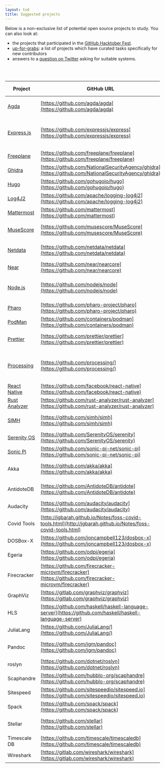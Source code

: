 ```yaml
---
layout: tud
title: Suggested projects
---
```


Below is a non-exclusive list of potential open source projects to study.
You can also look at:

- the projects that participated in the [GitHub Hacktober Fest](https://github.com/topics/hacktoberfest).
- [up-for-grabs](https://up-for-grabs.net/#/): a list of projects which have curated tasks specifically for new contributors
- answers to a [question on Twitter](https://twitter.com/avandeursen/status/1491146678539550720) asking for suitable systems.

<br/>
<br/>

| Project | GitHub URL | Remarks | Proposed by |
|--|--|--|--|
| [Agda](https://wiki.portal.chalmers.se/agda/pmwiki.php) | [https://github.com/agda/agda](https://github.com/agda/agda) | Type theory, theorem prover | Jesper Cockx |
| [Express.js](https://expressjs.com/) | [https://github.com/expressjs/express](https://github.com/expressjs/express) | Back-end web application framework for Node.js | Diomidis Spinellis
| [Freeplane](https://www.freeplane.org/) | [https://github.com/freeplane/freeplane](https://github.com/freeplane/freeplane) | Mind map editor | Diomidis Spinellis
| [Ghidra](https://www.nsa.gov/ghidra) | [https://github.com/NationalSecurityAgency/ghidra](https://github.com/NationalSecurityAgency/ghidra) | Security, decompilation | Arie van Deursen
| [Hugo](https://gohugo.io) | [https://github.com/gohugoio/hugo](https://github.com/gohugoio/hugo) | Variability | Xavier Devroey
| [Log4J2](https://logging.apache.org/log4j/2.x/) | [https://github.com/apache/logging-log4j2](https://github.com/apache/logging-log4j2) | Security, performance | Arie van Deursen
| [Mattermost](https://mattermost.com) | [https://github.com/mattermost](https://github.com/mattermost) | Collaboration | Zef Hemel
| [MuseScore](https://musescore.org/en) | [https://github.com/musescore/MuseScore](https://github.com/musescore/MuseScore) | Music composition and notation | Diomidis Spinellis
| [Netdata](https://www.netdata.cloud/) | [https://github.com/netdata/netdata](https://github.com/netdata/netdata) | Real time OS metrics display | Diomidis Spinellis
| [Near](https://near.org) | [https://github.com/near/nearcore](https://github.com/near/nearcore) | Smart contracts | Arie van Deursen |
| [Node.js](https://nodejs.org/) | [https://github.com/nodejs/node](https://github.com/nodejs/node) | Back-end JavaScript runtime environment | Diomidis Spinellis
| [Pharo](https://pharo.org) | [https://github.com/pharo-project/pharo](https://github.com/pharo-project/pharo) | If your'e into SmallTalk | Guille Polito |
| [PodMan](https://podman.io/) | [https://github.com/containers/podman](https://github.com/containers/podman) | The New Docker | Arie van Deursen
| [Prettier](https://prettier.io/) | [https://github.com/prettier/prettier](https://github.com/prettier/prettier) | Opiniated Code Formatter | Tim van der Lippe 
| [Processing](https://processing.org/) | [https://github.com/processing/](https://github.com/processing/) | Programming language geared toward visual arts | Diomidis Spinellis
| [React Native](https://reactnative.dev/) | [https://github.com/facebook/react-native](https://github.com/facebook/react-native) | UI software framework | Diomidis Spinellis
| [Rust Analyzer](https://rust-analyzer.github.io) | [https://github.com/rust-analyzer/rust-analyzer](https://github.com/rust-analyzer/rust-analyzer) | Program analysis | Arie van Deursen
| [SIMH](http://simh.trailing-edge.com/) | [https://github.com/simh/simh](https://github.com/simh/simh) | Portable multi-system emulator | Diomidis Spinellis
| [Serenity OS](https://serenityos.org) | [https://github.com/SerenityOS/serenity](https://github.com/SerenityOS/serenity) | Retro OS experience | Brian Gianforcaro |
| [Sonic Pi](https://sonic-pi.net/) | [https://github.com/sonic-pi-net/sonic-pi](https://github.com/sonic-pi-net/sonic-pi) | Live (music) coding | Diomidis Spinellis
| Akka | [https://github.com/akka/akka](https://github.com/akka/akka) | Distribution | Burcu Kulahcioglu Ozkan
| AntidoteDB | [https://github.com/AntidoteDB/antidote](https://github.com/AntidoteDB/antidote) | Distribution | Burcu Kulahcioglu Ozkan
| Audacity | [https://github.com/audacity/audacity](https://github.com/audacity/audacity) | Audio Editor | Diomidis Spinellis
| Covid Tools | [http://jgbarah.github.io/Notes/foss-covid-tools.html](http://jgbarah.github.io/Notes/foss-covid-tools.html) | Find your favorite | Arie van Deursen
| DOSBox-X | [https://github.com/joncampbell123/dosbox-x](https://github.com/joncampbell123/dosbox-x) | | Diomidis Spinellis
| Egeria | [https://github.com/odpi/egeria](https://github.com/odpi/egeria) | ING | Arie van Deursen
| Firecracker | [https://github.com/firecracker-microvm/firecracker](https://github.com/firecracker-microvm/firecracker) | | Luís Cruz | 
| GraphViz | [https://gitlab.com/graphviz/graphviz](https://gitlab.com/graphviz/graphviz) | | Diomidis Spinellis
| HLS | [https://github.com/haskell/haskell-language-server](https://github.com/haskell/haskell-language-server) |  Haskell IDE | Leonhard Applis
| JuliaLang | [https://github.com/JuliaLang/](https://github.com/JuliaLang/) | | Arie van Deursen |
| Pandoc | [https://github.com/jgm/pandoc](https://github.com/jgm/pandoc) | Haskell document converter | Leonhard Applis
| roslyn | [https://github.com/dotnet/roslyn](https://github.com/dotnet/roslyn) | Program analysis | Arie van Deursen
| Scaphandre | [https://github.com/hubblo-org/scaphandre](https://github.com/hubblo-org/scaphandre) | Energy | Luís Cruz
| Sitespeed | [https://github.com/sitespeedio/sitespeed.io](https://github.com/sitespeedio/sitespeed.io) | | Luís Cruz
| Spack | [https://github.com/spack/spack](https://github.com/spack/spack) | Dependency management | Arie van Deursen |
| Stellar | [https://github.com/stellar](https://github.com/stellar) | Distribution | Burcu Kulahcioglu Ozkan
| Timescale DB | [https://github.com/timescale/timescaledb](https://github.com/timescale/timescaledb) | | Luís Cruz
| Wireshark | [https://gitlab.com/wireshark/wireshark](https://gitlab.com/wireshark/wireshark) | | Diomidis Spinellis

